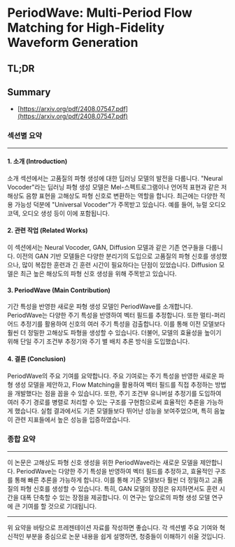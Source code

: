 # PeriodWave: Multi-Period Flow Matching for High-Fidelity Waveform Generation
## TL;DR
## Summary
- [https://arxiv.org/pdf/2408.07547.pdf](https://arxiv.org/pdf/2408.07547.pdf)

### 섹션별 요약
---

#### 1. 소개 (Introduction)
소개 섹션에서는 고품질의 파형 생성에 대한 딥러닝 모델의 발전을 다룹니다. "Neural Vocoder"라는 딥러닝 파형 생성 모델은 Mel-스펙트로그램이나 언어적 표현과 같은 저해상도 음향 표현을 고해상도 파형 신호로 변환하는 역할을 합니다. 최근에는 다양한 적용 가능성 덕분에 "Universal Vocoder"가 주목받고 있습니다. 예를 들어, 뉴럴 오디오 코덱, 오디오 생성 등이 이에 포함됩니다.

#### 2. 관련 작업 (Related Works)
이 섹션에서는 Neural Vocoder, GAN, Diffusion 모델과 같은 기존 연구들을 다룹니다. 이전의 GAN 기반 모델들은 다양한 분리기의 도입으로 고품질의 파형 신호를 생성했으나, 많이 복잡한 훈련과 긴 훈련 시간이 필요하다는 단점이 있었습니다. Diffusion 모델은 최근 높은 해상도의 파형 신호 생성을 위해 주목받고 있습니다.

#### 3. PeriodWave (Main Contribution)
기간 특성을 반영한 새로운 파형 생성 모델인 PeriodWave를 소개합니다. PeriodWave는 다양한 주기 특성을 반영하여 벡터 필드를 추정합니다. 또한 멀티-퍼리어드 추정기를 활용하여 신호의 여러 주기 특성을 검출합니다. 이를 통해 이전 모델보다 훨씬 더 정밀한 고해상도 파형을 생성할 수 있습니다. 더불어, 모델의 효율성을 높이기 위해 단일 주기 조건부 추정기와 주기 별 배치 추론 방식을 도입했습니다.

#### 4. 결론 (Conclusion)
PeriodWave의 주요 기여를 요약합니다. 주요 기여로는 주기 특성을 반영한 새로운 파형 생성 모델을 제안하고, Flow Matching을 활용하여 벡터 필드를 직접 추정하는 방법을 개발했다는 점을 꼽을 수 있습니다. 또한, 주기 조건부 유니버설 추정기를 도입하여 여러 주기 경로를 병렬로 처리할 수 있는 구조를 구현함으로써 효율적인 추론을 가능하게 했습니다. 실험 결과에서도 기존 모델들보다 뛰어난 성능을 보여주었으며, 특히 음높이 관련 지표들에서 높은 성능을 입증하였습니다.

### 종합 요약
---

이 논문은 고해상도 파형 신호 생성을 위한 PeriodWave라는 새로운 모델을 제안합니다. PeriodWave는 다양한 주기 특성을 반영하여 벡터 필드를 추정하고, 효율적인 구조를 통해 빠른 추론을 가능하게 합니다. 이를 통해 기존 모델보다 훨씬 더 정밀하고 고품질의 파형 신호를 생성할 수 있습니다. 특히, GAN 모델의 장점은 유지하면서도 훈련 시간을 대폭 단축할 수 있는 장점을 제공합니다. 이 연구는 앞으로의 파형 생성 모델 연구에 큰 기여를 할 것으로 기대됩니다.

---

위 요약을 바탕으로 프레젠테이션 자료를 작성하면 좋습니다. 각 섹션별 주요 기여와 혁신적인 부분을 중심으로 논문 내용을 쉽게 설명하면, 청중들이 이해하기 쉬울 것입니다.